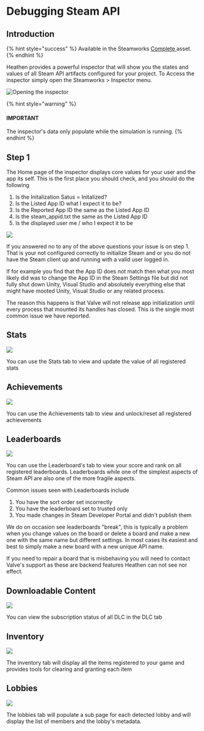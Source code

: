 # Debugging Steam API

## Introduction

{% hint style="success" %}
Available in the Steamworks [Complete ](https://assetstore.unity.com/packages/tools/utilities/ux-v2-complete-201905)asset.
{% endhint %}

Heathen provides a powerful inspector that will show you the states and values of all Steam API artifacts configured for your project. To Access the inspector simply open the Steamworks > Inspector menu.

![Opening the inspector](<../../../.gitbook/assets/image (20).png>)

{% hint style="warning" %}
#### IMPORTANT

The inspector's data only populate while the simulation is running.
{% endhint %}

## Step 1

The Home page of the inspector displays core values for your user and the app its self. This is the first place you should check, and you should do the following

1. Is the Initalization Satus = Initalized?
2. Is the Listed App ID what I expect it to be?
3. Is the Reported App ID the same as the Listed App ID
4. Is the steam\_appid.txt the same as the Listed App ID
5. Is the displayed user me / who I expect it to be

![](<../../../.gitbook/assets/image (151).png>)

If you answered no to any of the above questions your issue is on step 1. That is your not configured correctly to initialize Steam and or you do not have the Steam client up and running with a valid user logged in.

If for example you find that the App ID does not match then what you most likely did was to change the App ID in the Steam Settings file but did not fully shut down Unity, Visual Studio and absolutely everything else that might have mooted Unity, Visual Studio or any related process.

The reason this happens is that Valve will not release app initialization until every process that mounted its handles has closed. This is the single most common issue we have reported.

## Stats

![](<../../../.gitbook/assets/image (173) (1).png>)

You can use the Stats tab to view and update the value of all registered stats

## Achievements

![](<../../../.gitbook/assets/image (179).png>)

You can use the Achievements tab to view and unlock/reset all registered achievements

## Leaderboards

![](<../../../.gitbook/assets/image (170).png>)

You can use the Leaderboard's tab to view your score and rank on all registered leaderboards. Leaderboards while one of the simplest aspects of Steam API are also one of the more fragile aspects.

Common issues seen with Leaderboards include

1. You have the sort order set incorrectly
2. You have the leaderboard set to trusted only
3. You made changes in Steam Developer Portal and didn't publish them

We do on occasion see leaderboards "break", this is typically a problem when you change values on the board or delete a board and make a new one with the same name but different settings. In most cases its easiest and best to simply make a new board with a new unique API name.&#x20;

If you need to repair a board that is misbehaving you will need to contact Valve's support as these are backend features Heathen can not see nor effect.

## Downloadable Content

![](<../../../.gitbook/assets/image (181).png>)

You can view the subscription status of all DLC in the DLC tab

## Inventory

![](<../../../.gitbook/assets/image (164) (1).png>)

The inventory tab will display all the items registered to your game and provides tools for clearing and granting each item

## Lobbies

![](<../../../.gitbook/assets/image (185).png>)

The lobbies tab will populate a sub page for each detected lobby and will display the list of members and the lobby's metadata.
